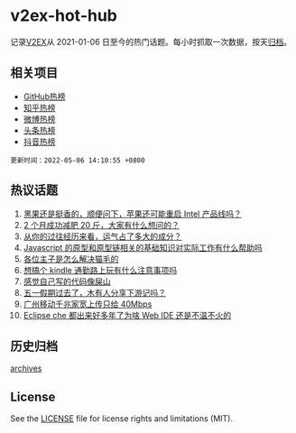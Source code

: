 # v2ex-hot-hub

 记录[V2EX](https://www.v2ex.com/)从 2021-01-06 日至今的热门话题。每小时抓取一次数据，按天[归档](archives)。
 
 ## 相关项目

- [GitHub热榜](https://github.com/lonnyzhang423/github-hot-hub)
- [知乎热榜](https://github.com/lonnyzhang423/zhihu-hot-hub)
- [微博热榜](https://github.com/lonnyzhang423/weibo-hot-hub)
- [头条热榜](https://github.com/lonnyzhang423/toutiao-hot-hub)
- [抖音热榜](https://github.com/lonnyzhang423/douyin-hot-hub)


 `更新时间：2022-05-06 14:10:55 +0800`

## 热议话题

1. [黑果还是挺香的，顺便问下，苹果还可能重启 Intel 产品线吗？](https://www.v2ex.com/t/850958)
1. [2 个月成功减肥 20 斤，大家有什么想问的？](https://www.v2ex.com/t/850939)
1. [从你的过往经历来看，运气占了多大的成分？](https://www.v2ex.com/t/851056)
1. [Javascript 的原型和原型链相关的基础知识对实际工作有什么帮助吗](https://www.v2ex.com/t/851000)
1. [各位主子是怎么解决猫毛的](https://www.v2ex.com/t/851082)
1. [想搞个 kindle 通勤路上玩有什么注意事项吗](https://www.v2ex.com/t/851093)
1. [感觉自己写的代码像屎山](https://www.v2ex.com/t/851031)
1. [五一假期过去了，木有人分享下游记吗？](https://www.v2ex.com/t/851087)
1. [广州移动千兆家宽上传只给 40Mbps](https://www.v2ex.com/t/850959)
1. [Eclipse che 都出来好多年了为啥 Web IDE 还是不温不火的](https://www.v2ex.com/t/851065)

## 历史归档

[archives](archives)

## License

See the [LICENSE](LICENSE) file for license rights and limitations (MIT).
